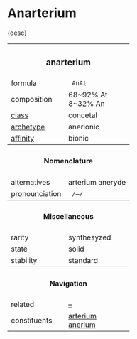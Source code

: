 # Anarterium

{desc}


<table>
  <tr>
    <th colspan="2"> <h3> anarterium </h3> </th>
  </tr>
  <tr>
    <td> formula </td>
    <td> <code> AnAt </code> </td>
  </tr>
  <tr>
    <td> composition </td>
    <td> 68~92% At <br> 8~32% An </td>
  </tr>
  <tr>
    <td> <a href="–"> class </a> </td>
    <td> concetal </td> 
  </tr>
  <tr>
    <td> <a href="–"> archetype </a> </td>
    <td> anerionic </td>
  </tr>
  <tr>
    <td> <a href="–"> affinity </a> </td>
    <td> bionic </td> 
  </tr>
  <tr>
    <th colspan="2"> <h4> Nomenclature </h4> </th>
  </tr>
  <tr>
    <td> alternatives </td>
    <td> arterium aneryde </td>
  </tr>
  <tr>
    <td> pronounciation </td>
    <td> <code> /–/ </code> </td> 
  </tr>
  <tr>
    <th colspan="2"> <h4> Miscellaneous </h4> </th>
  </tr>
  <tr>
    <td> rarity </td>
    <td> synthesyzed </td>
  </tr>
  <tr>
    <td> state </td>
    <td> solid </td>
  </tr>
  <tr>
    <td> stability </td>
    <td> standard </td>
  </tr>
  <tr>
    <th colspan="2"> <h4> Navigation </h4> </th>
  </tr>
  <tr>
    <td> related </td>
    <td> <a href="–"> – </a> </td>
  </tr>
  <tr>
    <td> constituents </td>
    <td> <a href="../elements/arterium.md"> arterium </a>
    <br> <a href="../elements/anerium.md"> anerium </a> </td>
  </tr>
</table>
